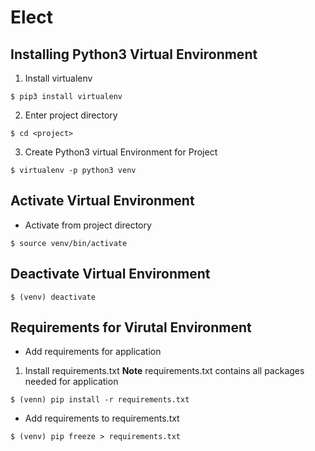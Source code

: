 # Elect
## Installing Python3 Virtual Environment
1) Install virtualenv
```
$ pip3 install virtualenv
```
2) Enter project directory
```
$ cd <project>
```
3) Create Python3 virtual Environment for Project
```
$ virtualenv -p python3 venv
```
## Activate Virtual Environment
* Activate from project directory
```
$ source venv/bin/activate
```
## Deactivate Virtual Environment
```
$ (venv) deactivate
```
## Requirements for Virutal Environment
* Add requirements for application
1) Install requirements.txt
**Note** requirements.txt contains all packages needed for application
```
$ (venn) pip install -r requirements.txt
```
* Add requirements to requirements.txt
```
$ (venv) pip freeze > requirements.txt
```

